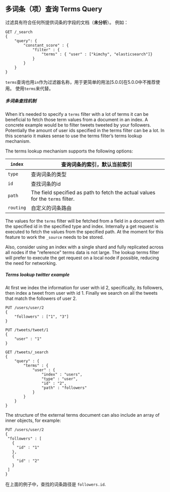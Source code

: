 ## 多词条（项）查询 Terms Query

过滤具有符合任何所提供词条的字段的文档（**未分析**）。 例如：    
    
    GET /_search
    {
        "query": {
            "constant_score" : {
                "filter" : {
                    "terms" : { "user" : ["kimchy", "elasticsearch"]}
                }
            }
        }
    }

`terms`查询也用`in`作为过滤器名称，用于更简单的用法[5.0.0]在5.0.0中不推荐使用。 使用`terms`来代替。

##### 多词条查找机制

When it’s needed to specify a `terms` filter with a lot of terms it can be beneficial to fetch those term values from a document in an index. A concrete example would be to filter tweets tweeted by your followers. Potentially the amount of user ids specified in the terms filter can be a lot. In this scenario it makes sense to use the terms filter’s terms lookup mechanism.

The terms lookup mechanism supports the following options:

`index`| 查询词条的索引，默认当前索引    
---|---    
`type`| 查询词条的类型     
`id`| 查找词条的id     
`path`| The field specified as path to fetch the actual values for the `terms` filter.     
`routing`| 自定义的词条路由   
  
The values for the `terms` filter will be fetched from a field in a document with the specified id in the specified type and index. Internally a get request is executed to fetch the values from the specified path. At the moment for this feature to work the `_source` needs to be stored.

Also, consider using an index with a single shard and fully replicated across all nodes if the "reference" terms data is not large. The lookup terms filter will prefer to execute the get request on a local node if possible, reducing the need for networking.

##### Terms lookup twitter example

At first we index the information for user with id 2, specifically, its followers, then index a tweet from user with id 1. Finally we search on all the tweets that match the followers of user 2.
    
    
    PUT /users/user/2
    {
        "followers" : ["1", "3"]
    }
    
    PUT /tweets/tweet/1
    {
        "user" : "1"
    }
    
    GET /tweets/_search
    {
        "query" : {
            "terms" : {
                "user" : {
                    "index" : "users",
                    "type" : "user",
                    "id" : "2",
                    "path" : "followers"
                }
            }
        }
    }

The structure of the external terms document can also include an array of inner objects, for example:
    
    
    PUT /users/user/2
    {
     "followers" : [
       {
         "id" : "1"
       },
       {
         "id" : "2"
       }
     ]
    }

在上面的例子中，查找的词条路径是 `followers.id`.
